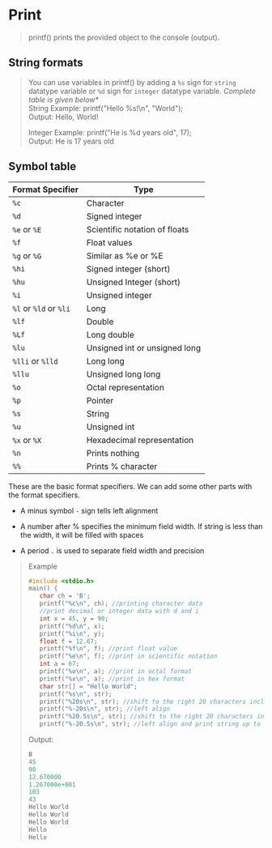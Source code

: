 # Print

> printf() prints the provided object to the console (output).

## String formats

> You can use variables in printf() by adding a `%s` sign for `string` datatype variable or `%d` sign for `integer` datatype variable. _Complete table is given below\*_  
> String Example: printf("Hello %s!\n", "World");  
> Output: Hello, World!
>
> Integer Example: printf("He is %d years old", 17);  
> Output: He is 17 years old

## Symbol table

| Format Specifier       | Type                          |
| ---------------------- | ----------------------------- |
| `%c`                   | Character                     |
| `%d`                   | Signed integer                |
| `%e` or `%E`           | Scientific notation of floats |
| `%f`                   | Float values                  |
| `%g` or `%G`           | Similar as %e or %E           |
| `%hi`                  | Signed integer (short)        |
| `%hu`                  | Unsigned Integer (short)      |
| `%i`                   | Unsigned integer              |
| `%l` or `%ld` or `%li` | Long                          |
| `%lf`                  | Double                        |
| `%Lf`                  | Long double                   |
| `%lu`                  | Unsigned int or unsigned long |
| `%lli` or `%lld`       | Long long                     |
| `%llu`                 | Unsigned long long            |
| `%o`                   | Octal representation          |
| `%p`                   | Pointer                       |
| `%s`                   | String                        |
| `%u`                   | Unsigned int                  |
| `%x` or `%X`           | Hexadecimal representation    |
| `%n`                   | Prints nothing                |
| `%%`                   | Prints % character            |

These are the basic format specifiers. We can add some other parts with the format specifiers.

- A minus symbol `-` sign tells left alignment

- A number after % specifies the minimum field width. If string is less than the width, it will be filled with spaces

- A period `.` is used to separate field width and precision


> Example
> ```c
> #include <stdio.h>
> main() {
>    char ch = 'B';
>    printf("%c\n", ch); //printing character data
>    //print decimal or integer data with d and i
>    int x = 45, y = 90;
>    printf("%d\n", x);
>    printf("%i\n", y);
>    float f = 12.67;
>    printf("%f\n", f); //print float value
>    printf("%e\n", f); //print in scientific notation
>    int a = 67;
>    printf("%o\n", a); //print in octal format
>    printf("%x\n", a); //print in hex format
>    char str[] = "Hello World";
>    printf("%s\n", str);
>    printf("%20s\n", str); //shift to the right 20 characters including the string
>    printf("%-20s\n", str); //left align
>    printf("%20.5s\n", str); //shift to the right 20 characters including the string, and print string up to 5 character
>    printf("%-20.5s\n", str); //left align and print string up to 5 character
> ```
>
> Output:
>
> ```c
> B
> 45
> 90
> 12.670000
> 1.267000e+001
> 103
> 43
> Hello World
> Hello World
> Hello World
> Hello
> Hello
> ```
